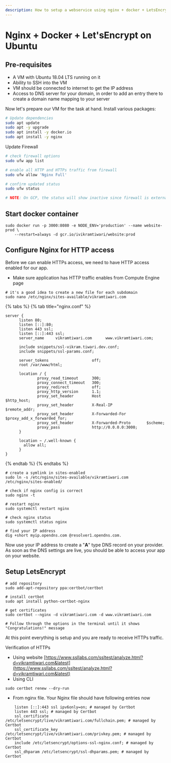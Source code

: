 ```yaml
---
description: How to setup a webservice using nginx + docker + LetsEncrypt on Ubuntu VMs
---
```


# Nginx + Docker + Let'sEncrypt on Ubuntu

## Pre-requisites

* A VM with Ubuntu 18.04 LTS running on it
* Ability to SSH into the VM
* VM should be connected to internet to get the IP address
* Access to DNS server for your domain, in order to add an entry there to create a domain name mapping to your server

Now let's prepare our VM for the task at hand. Install various packages:

```bash
# Update dependencies
sudo apt update
sudo apt -y upgrade
sudo apt install -y docker.io
sudo apt install -y nginx
```

Update Firewall

```bash
# check firewall options
sudo ufw app list

# enable all HTTP and HTTPs traffic from firewall
sudo ufw allow 'Nginx Full'

# confirm updated status
sudo ufw status

# NOTE: On GCP, the status will show inactive since firewall is external
```

## Start docker container

```text
sudo docker run -p 3000:8080 -e NODE_ENV='production' --name website-prod \
    --restart=always -d gcr.io/ivikramtiwari/website:prod
```

## Configure Nginx for HTTP access

Before we can enable HTTPs access, we need to have HTTP access enabled for our app.

* Make sure application has HTTP traffic enables from Compute Engine page

```text
# it's a good idea to create a new file for each subdomain
sudo nano /etc/nginx/sites-available/vikramtiwari.com
```

{% tabs %}
{% tab title="nginx.conf" %}
```
server {
      listen 80;
      listen [::]:80;
      listen 443 ssl;
      listen [::]:443 ssl;
      server_name     vikramtiwari.com      www.vikramtiwari.com;

      include snippets/ssl-vikram.tiwari.dev.conf;
      include snippets/ssl-params.conf;

      server_tokens                   off;
      root /var/www/html;

      location / {
              proxy_read_timeout      300;
              proxy_connect_timeout   300;
              proxy_redirect          off;
              proxy_http_version      1.1;
              proxy_set_header        Host                    $http_host;
              proxy_set_header        X-Real-IP               $remote_addr;
              proxy_set_header        X-Forwarded-For         $proxy_add_x_forwarded_for;
              proxy_set_header        X-Forwarded-Proto       $scheme;
              proxy_pass              http://0.0.0.0:3000;
      }

      location ~ /.well-known {
        allow all;
      }
}
```
{% endtab %}
{% endtabs %}

```text
# create a symlink in sites-enabled
sudo ln -s /etc/nginx/sites-available/vikramtiwari.com /etc/nginx/sites-enabled/
```

```text
# check if nginx config is correct
sudo nginx -t

# restart nginx
sudo systemctl restart nginx

# check nginx status
sudo systemctl status nginx

# find your IP address
dig +short myip.opendns.com @resolver1.opendns.com.
```

Now use your IP address to create a "**A**" type DNS record on your provider. As soon as the DNS settings are live, you should be able to access your app on your website.

## Setup LetsEncrypt

```text
# add repository
sudo add-apt-repository ppa:certbot/certbot

# install certbot
sudo apt install python-certbot-nginx

# get certificates
sudo certbot --nginx -d vikramtiwari.com -d www.vikramtiwari.com

# Follow through the options in the terminal until it shows "Congratulations!" message
```

At this point everything is setup and you are ready to receive HTTPs traffic.

Verification of HTTPs

* Using website [https://www.ssllabs.com/ssltest/analyze.html?d=vikramtiwari.com&latest](https://www.ssllabs.com/ssltest/analyze.html?d=vikramtiwari.com&latest)
* Using CLI

```text
sudo certbot renew --dry-run
```

* From nginx file. Your Nginx file should have following entries now

```text
    listen [::]:443 ssl ipv6only=on; # managed by Certbot
    listen 443 ssl; # managed by Certbot
    ssl_certificate /etc/letsencrypt/live/vikramtiwari.com/fullchain.pem; # managed by Certbot
    ssl_certificate_key /etc/letsencrypt/live/vikramtiwari.com/privkey.pem; # managed by Certbot
    include /etc/letsencrypt/options-ssl-nginx.conf; # managed by Certbot
    ssl_dhparam /etc/letsencrypt/ssl-dhparams.pem; # managed by Certbot
```


